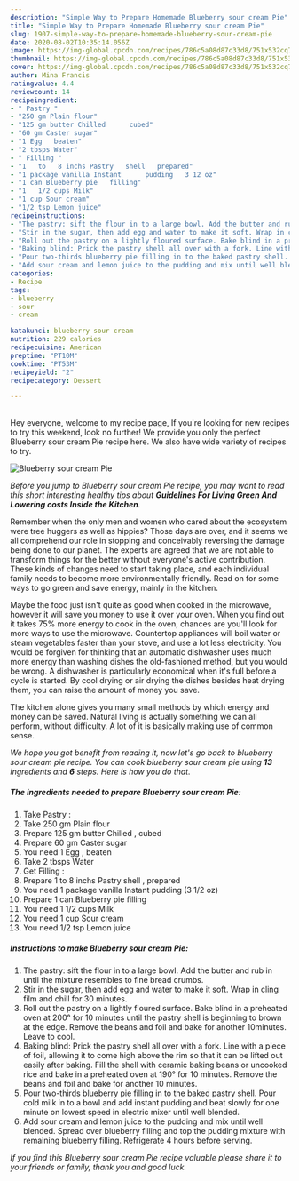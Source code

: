 ```yaml
---
description: "Simple Way to Prepare Homemade Blueberry sour cream Pie"
title: "Simple Way to Prepare Homemade Blueberry sour cream Pie"
slug: 1907-simple-way-to-prepare-homemade-blueberry-sour-cream-pie
date: 2020-08-02T10:35:14.056Z
image: https://img-global.cpcdn.com/recipes/786c5a08d87c33d8/751x532cq70/blueberry-sour-cream-pie-recipe-main-photo.jpg
thumbnail: https://img-global.cpcdn.com/recipes/786c5a08d87c33d8/751x532cq70/blueberry-sour-cream-pie-recipe-main-photo.jpg
cover: https://img-global.cpcdn.com/recipes/786c5a08d87c33d8/751x532cq70/blueberry-sour-cream-pie-recipe-main-photo.jpg
author: Mina Francis
ratingvalue: 4.4
reviewcount: 14
recipeingredient:
- " Pastry "
- "250 gm Plain flour"
- "125 gm butter Chilled      cubed"
- "60 gm Caster sugar"
- "1 Egg   beaten"
- "2 tbsps Water"
- " Filling "
- "1   to   8 inchs Pastry   shell   prepared"
- "1 package vanilla Instant      pudding   3 12 oz"
- "1 can Blueberry pie   filling"
- "1   1/2 cups Milk"
- "1 cup Sour cream"
- "1/2 tsp Lemon juice"
recipeinstructions:
- "The pastry: sift the flour in to a large bowl. Add the butter and rub in until the mixture resembles to fine bread crumbs."
- "Stir in the sugar, then add egg and water to make it soft. Wrap in cling film and chill for 30 minutes."
- "Roll out the pastry on a lightly floured surface. Bake blind in a preheated oven at 200° for 10 minutes until the pastry shell is beginning to brown at the edge. Remove the beans and foil and bake for another 10minutes. Leave to cool."
- "Baking blind: Prick the pastry shell all over with a fork. Line with a piece of foil, allowing it to come high above the rim so that it can be lifted out easily after baking. Fill the shell with ceramic baking beans or uncooked rice and bake in a preheated oven at 190° for 10 minutes. Remove the beans and foil and bake for another 10 minutes."
- "Pour two-thirds blueberry pie filling in to the baked pastry shell. Pour cold milk in to a bowl and add instant pudding and beat slowly for one minute on lowest speed in electric mixer until well blended."
- "Add sour cream and lemon juice to the pudding and mix until well blended. Spread over blueberry filling and top the pudding mixture with remaining blueberry filling. Refrigerate 4 hours before serving."
categories:
- Recipe
tags:
- blueberry
- sour
- cream

katakunci: blueberry sour cream 
nutrition: 229 calories
recipecuisine: American
preptime: "PT10M"
cooktime: "PT53M"
recipeyield: "2"
recipecategory: Dessert

---
```

<br>
Hey everyone, welcome to my recipe page, If you're looking for new recipes to try this weekend, look no further! We provide you only the perfect Blueberry sour cream Pie recipe here. We also have wide variety of recipes to try.
<br>


![Blueberry sour cream Pie](https://img-global.cpcdn.com/recipes/786c5a08d87c33d8/751x532cq70/blueberry-sour-cream-pie-recipe-main-photo.jpg)

<i>Before you jump to Blueberry sour cream Pie recipe, you may want to read this short interesting healthy tips about 
<strong>Guidelines For Living Green And Lowering costs Inside the Kitchen</strong>.</i>
</br>

Remember when the only men and women who cared about the ecosystem were tree huggers as well as hippies? Those days are over, and it seems we all comprehend our role in stopping and conceivably reversing the damage being done to our planet. The experts are agreed that we are not able to transform things for the better without everyone's active contribution. These kinds of changes need to start taking place, and each individual family needs to become more environmentally friendly. Read on for some ways to go green and save energy, mainly in the kitchen.

Maybe the food just isn't quite as good when cooked in the microwave, however it will save you money to use it over your oven. When you find out it takes 75% more energy to cook in the oven, chances are you'll look for more ways to use the microwave. Countertop appliances will boil water or steam vegetables faster than your stove, and use a lot less electricity. You would be forgiven for thinking that an automatic dishwasher uses much more energy than washing dishes the old-fashioned method, but you would be wrong. A dishwasher is particularly economical when it's full before a cycle is started. By cool drying or air drying the dishes besides heat drying them, you can raise the amount of money you save.

The kitchen alone gives you many small methods by which energy and money can be saved. Natural living is actually something we can all perform, without difficulty. A lot of it is basically making use of common sense.


<i>We hope you got benefit from reading it, now let's go back to blueberry sour cream pie recipe. You can cook blueberry sour cream pie using <strong>13</strong> ingredients and <strong>6</strong> steps. Here is how you do that.
</i>

##### The ingredients needed to prepare Blueberry sour cream Pie:

1. Take  Pastry :
1. Take 250 gm Plain flour
1. Prepare 125 gm butter Chilled    ,  cubed
1. Prepare 60 gm Caster sugar
1. You need 1 Egg ,  beaten
1. Take 2 tbsps Water
1. Get  Filling :
1. Prepare 1   to   8 inchs Pastry   shell ,  prepared
1. You need 1 package vanilla Instant      pudding   (3 1/2 oz)
1. Prepare 1 can Blueberry pie   filling
1. You need 1   1/2 cups Milk
1. You need 1 cup Sour cream
1. You need 1/2 tsp Lemon juice


##### Instructions to make Blueberry sour cream Pie:

1. The pastry: sift the flour in to a large bowl. Add the butter and rub in until the mixture resembles to fine bread crumbs.
1. Stir in the sugar, then add egg and water to make it soft. Wrap in cling film and chill for 30 minutes.
1. Roll out the pastry on a lightly floured surface. Bake blind in a preheated oven at 200° for 10 minutes until the pastry shell is beginning to brown at the edge. Remove the beans and foil and bake for another 10minutes. Leave to cool.
1. Baking blind: Prick the pastry shell all over with a fork. Line with a piece of foil, allowing it to come high above the rim so that it can be lifted out easily after baking. Fill the shell with ceramic baking beans or uncooked rice and bake in a preheated oven at 190° for 10 minutes. Remove the beans and foil and bake for another 10 minutes.
1. Pour two-thirds blueberry pie filling in to the baked pastry shell. Pour cold milk in to a bowl and add instant pudding and beat slowly for one minute on lowest speed in electric mixer until well blended.
1. Add sour cream and lemon juice to the pudding and mix until well blended. Spread over blueberry filling and top the pudding mixture with remaining blueberry filling. Refrigerate 4 hours before serving.


<i>If you find this Blueberry sour cream Pie recipe valuable please share it to your friends or family, thank you and good luck.</i>
